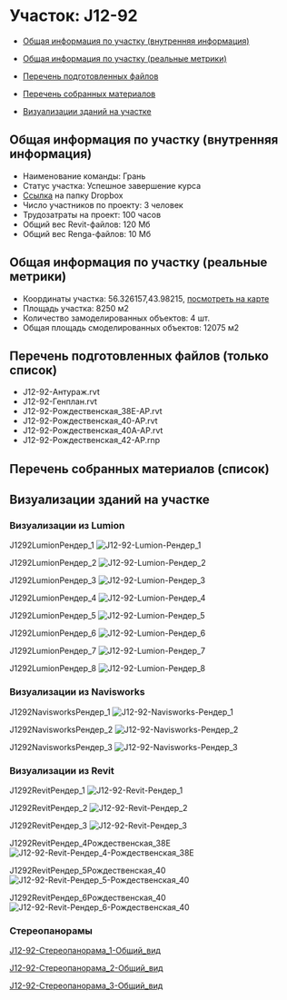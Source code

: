 # Участок: J12-92

* [Общая информация по участку (внутренняя информация)](#Chapter1)

* [Общая информация по участку (реальные метрики)](#Chapter2)

* [Перечень подготовленных файлов](#Chapter3)

* [Перечень собранных материалов](#Chapter4)

* [Визуализации зданий на участке](#Chapter6)

## <a id="Chapter1"></a> Общая информация по участку (внутренняя информация)
+ Наименование команды: Грань
+ Статус участка: Успешное завершение курса
+ [Ссылка](https://www.dropbox.com/sh/wvvgv1nw1iqred9/AACMZfrLYn5EoimxIyTiEa_La/J12_92?dl=0) на папку Dropbox
+ Число участников по проекту: 3 человек
+ Трудозатраты на проект: 100 часов
+ Общий вес Revit-файлов: 120 Мб
+ Общий вес Renga-файлов: 10 Мб
## <a id="Chapter2"></a> Общая информация по участку (реальные метрики)
+ Координаты участка: 56.326157,43.98215, [посмотреть на карте](https://yandex.ru/maps/47/nizhny-novgorod/?ll=43.98215%2C56.326157&z=19)
+ Площадь участка: 8250 м2
+ Количество замоделированных объектов: 4 шт.
+ Общая площадь смоделированных объектов: 12075 м2
## <a id="Chapter3"></a> Перечень подготовленных файлов (только список)
+ J12-92-Антураж.rvt
+ J12-92-Генплан.rvt
+ J12-92-Рождественская_38Е-АР.rvt
+ J12-92-Рождественская_40-АР.rvt
+ J12-92-Рождественская_40А-АР.rvt
+ J12-92-Рождественская_42-АР.rnp
## <a id="Chapter4"></a> Перечень собранных материалов (список)
## <a id="Chapter6"></a> Визуализации зданий на участке
### Визуализации из Lumion
J1292LumionРендер_1
![J12-92-Lumion-Рендер_1](/Images/J12_92/J12-92-Lumion-Рендер_1_Compressed.jpg)

J1292LumionРендер_2
![J12-92-Lumion-Рендер_2](/Images/J12_92/J12-92-Lumion-Рендер_2_Compressed.jpg)

J1292LumionРендер_3
![J12-92-Lumion-Рендер_3](/Images/J12_92/J12-92-Lumion-Рендер_3_Compressed.jpg)

J1292LumionРендер_4
![J12-92-Lumion-Рендер_4](/Images/J12_92/J12-92-Lumion-Рендер_4_Compressed.jpg)

J1292LumionРендер_5
![J12-92-Lumion-Рендер_5](/Images/J12_92/J12-92-Lumion-Рендер_5_Compressed.jpg)

J1292LumionРендер_6
![J12-92-Lumion-Рендер_6](/Images/J12_92/J12-92-Lumion-Рендер_6_Compressed.jpg)

J1292LumionРендер_7
![J12-92-Lumion-Рендер_7](/Images/J12_92/J12-92-Lumion-Рендер_7_Compressed.jpg)

J1292LumionРендер_8
![J12-92-Lumion-Рендер_8](/Images/J12_92/J12-92-Lumion-Рендер_8_Compressed.jpg)

### Визуализации из Navisworks
J1292NavisworksРендер_1
![J12-92-Navisworks-Рендер_1](/Images/J12_92/J12-92-Navisworks-Рендер_1_Compressed.jpg)

J1292NavisworksРендер_2
![J12-92-Navisworks-Рендер_2](/Images/J12_92/J12-92-Navisworks-Рендер_2_Compressed.jpg)

J1292NavisworksРендер_3
![J12-92-Navisworks-Рендер_3](/Images/J12_92/J12-92-Navisworks-Рендер_3_Compressed.jpg)

### Визуализации из Revit
J1292RevitРендер_1
![J12-92-Revit-Рендер_1](/Images/J12_92/J12-92-Revit-Рендер_1_Compressed.jpg)

J1292RevitРендер_2
![J12-92-Revit-Рендер_2](/Images/J12_92/J12-92-Revit-Рендер_2_Compressed.jpg)

J1292RevitРендер_3
![J12-92-Revit-Рендер_3](/Images/J12_92/J12-92-Revit-Рендер_3_Compressed.jpg)

J1292RevitРендер_4Рождественская_38Е
![J12-92-Revit-Рендер_4-Рождественская_38Е](/Images/J12_92/J12-92-Revit-Рендер_4-Рождественская_38Е_Compressed.jpg)

J1292RevitРендер_5Рождественская_40
![J12-92-Revit-Рендер_5-Рождественская_40](/Images/J12_92/J12-92-Revit-Рендер_5-Рождественская_40_Compressed.jpg)

J1292RevitРендер_6Рождественская_40
![J12-92-Revit-Рендер_6-Рождественская_40](/Images/J12_92/J12-92-Revit-Рендер_6-Рождественская_40_Compressed.jpg)

### Стереопанорамы
[J12-92-Стереопанорама_1-Общий_вид](https://pano.autodesk.com/pano.html?url=jpgs/18d72fa5-4cdc-4a37-84a0-b17dda19a1eb&version=2)

[J12-92-Стереопанорама_2-Общий_вид](https://pano.autodesk.com/pano.html?url=jpgs/fd693ce4-b85e-4da8-8cd9-6b4add61faa1&version=2)

[J12-92-Стереопанорама_3-Общий_вид](https://pano.autodesk.com/pano.html?url=jpgs/462d6ccb-a1e2-47a8-a054-e9e89abdd336&version=2)

